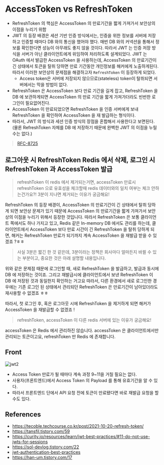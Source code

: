 # AccessToken vs RefreshToken

- RefreshToken 의 핵심은 AccessToken 의 만료기간을 짧게 가져가서 보안상의 이점을 누리기 위함
- JWT 의 등장 배경은 세션 기반 인증 방식에서는, 인증을 위한 정보를 서버에 저장하고 인증할 때마다 DB 와의 통신을 했어야 했다. 매번 DB 와의 커넥션을 통해서 정보를 확인한다면 성능이 아무래도 좋지 않을 것이다. 따라서 JWT 는 인증 저장 방식을 서버가 아닌 클라이언트에게 위임하여 처리하도록 설계되었다. JWT 는 OAuth 에서 발급한 AccessToken 을 사용하는데, AccessToken 의 만료기간이 긴 상태에서 토큰을 탈취 당하면 만료 기간동안 개인정보를 해커에게 노출하게된다. 따라서 이러한 보안상의 문제점을 해결하고자 `RefreshToken` 이 등장하게 되었다.
  - Access token은 서버에 저장되지 않으므로(stateless) token이 탈취되면 서버에서는 막을 방법이 없다.
- RefreshToken 은 AccessToken 보다 만료 기간을 길게 잡고, RefreshToken 을 DB 에 보관하게되면 AccessToken 의 만료 기간을 짧게 가져가더라도 빈번한 로그인이 필요없어진다.
- AccessToken 이 만료되었으면 RefreshToken 을 인증 서버에게 보내 RefreshToken 을 확인하여 AccessToken 을 재 발급하는 형식이다.
- 따라서, JWT 의 방식과 세션 인증 방식의 장점을 혼합해서 사용한다고 보면된다. (물론 RefreshToken 자체를 DB 에 저장하기 때문에 완벽한 JWT 의 이점을 누릴 수는 없다.)

> [RFC-8725](https://datatracker.ietf.org/doc/html/rfc8725)

## 로그아웃 시 RefreshToken Redis 에서 삭제, 로그인 시 RefreshToken 과 AccessToken 발급

> refreshToken 이 redis 에서 제거되는거면, accessToken 만료시 refreshToken 으로 유효성을 체크할때 redis 데이터와의 일치 여부는 체크 안하는건가요?! 3분이 지나면 제거되는 이유가 궁금해요!

RefreshToken 의 등장 배경이,  AccessToken 의 만료기간이 긴 상태에서 탈취 당하게 되면 보안상 문제가 있기 때문에  AccessToken 의 만료기간을 짧게 가져가서 보안상의 이점을 누리기 위해서 등장한 것입니다. 따라서 RefreshToken 은 보통 클라이언트 쪽에서도 하나 가지고 있고, Redis 같은 In-memory DB 에서도 관리를 하는데, 클라이언트에서 AccessToken 보다 만료 시간이 긴 RefreshToken 을 탈취 당하게 되면, 해커는 RefreshToken 만료가 되기까지 계속 AccessToken 을 재발급 받을 수 있겠죠 ?ㅎㅎ

> 사실 3분은 짧긴 한 것 같은데,  3분이라는 정책은 회사마다 얼마든지 바뀔 수 있는 부분이고, 중요한 것은 아래 설명할 내용입니다. 

위와 같은 문제점 때문에 로그인할 때, 새로 RefreshToken 을 발급하고, 발급과 동시에 DB 에 저장하는 것이죠. 그리고 재발급시에 클라이언트에서 보낸 RefreshToken 이 DB 에 저장된 것과 동일한지 확인하는 거고요 따라서, 다른 환경에서 새로 로그인한 경우에는 기존 로그인 된 상태에서 관리되던 RefreshToken 은 만료기간이 남아있더라도 재사용할 수 없겠죠 ㅎㅎ

따라서, 첫 로그인 후, 혹은 로그아웃 시에 RefreshToken 을 제거하게 되면 해커가 AccessToken 을 재발급할 수 없겠죠 ! 

> refreshToken, accessToken 이 다른 redis 서버에 있는 이유가 궁금해요!

accessToken 은 Redis 에서 관리하진 않습니다. accessToken 은 클라이언트에서만 관리되는 토큰이고요, refreshToken 만 Redis 에 존재합니다.

## Front

![jwt2](https://user-images.githubusercontent.com/47518272/162605349-5bfa7dcf-14f8-4101-84c8-df20a85b4949.png)

- Access Token 만료가 될 때마다 계속 과정 9~11을 거칠 필요는 없다.
- 사용자(프론트엔드)에서 Access Token 의 Payload 를 통해 유효기간을 알 수 있다.
- 따라서 프론트엔드 단에서 API 요청 전에 토큰이 만료됐다면 바로 재발급 요청을 할 수도 있다.

## References

- https://tecoble.techcourse.co.kr/post/2021-10-20-refresh-token/
- https://tansfil.tistory.com/59
- https://curity.io/resources/learn/jwt-best-practices/#11-do-not-use-jwts-for-sessions
- https://sol-devlog.tistory.com/22
- [jwt-authentication-best-practices](https://blog.openreplay.com/jwt-authentication-best-practices)
- https://han-um.tistory.com/17
